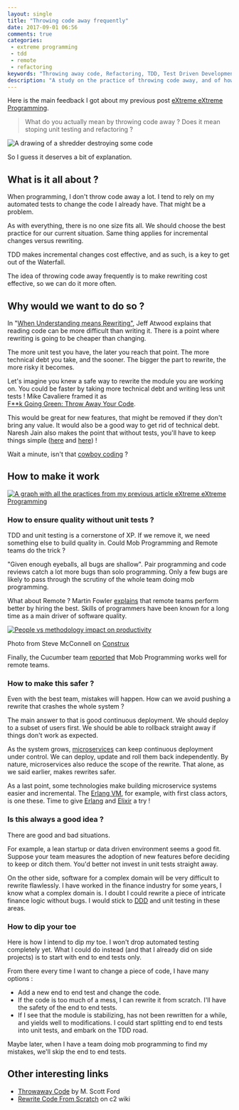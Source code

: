 ```yaml
---
layout: single
title: "Throwing code away frequently"
date: 2017-09-01 06:56
comments: true
categories:
 - extreme programming
 - tdd
 - remote
 - refactoring
keywords: "Throwing away code, Refactoring, TDD, Test Driven Development, DDD, Remote Work, Mob Programming, Rewrite, Testing, Automated testing, Microservices"
description: "A study on the practice of throwing code away, and of how and when it could be made to work"
---
```

Here is the main feedback I got about my previous post [eXtreme eXtreme Programming](/extreme-extreme-programming-2017/).

> What do you actually mean by throwing code away ? Does it mean stoping unit testing and refactoring ?

![A drawing of a shredder destroying some code]({{site.url}}{{site.baseurl}}/imgs/2017-09-01-throwing-code-away-frequently/shredder.jpeg)

So I guess it deserves a bit of explanation.

## What is it all about ?

When programming, I don't throw code away a lot. I tend to rely on my automated tests to change the code I already have. That might be a problem.

As with everything, there is no one size fits all. We should choose the best practice for our current situation. Same thing applies for incremental changes versus rewriting.

TDD makes incremental changes cost effective, and as such, is a key to get out of the Waterfall.

The idea of throwing code away frequently is to make rewriting cost effective, so we can do it more often.

## Why would we want to do so ?

In "[When Understanding means Rewriting"](https://blog.codinghorror.com/when-understanding-means-rewriting/), Jeff Atwood explains that reading code can be more difficult than writing it. There is a point where rewriting is going to be cheaper than changing.

The more unit test you have, the later you reach that point. The more technical debt you take, and the sooner. The bigger the part to rewrite, the more risky it becomes.

Let's imagine you knew a safe way to rewrite the module you are working on. You could be faster by taking more technical debt and writing less unit tests ! Mike Cavaliere framed it as  
[F**k Going Green: Throw Away Your Code](http://mikecavaliere.com/throw-away-your-code/).

This would be great for new features, that might be removed if they don't bring any value. It would also be a good way to get rid of technical debt. Naresh Jain also makes the point that without tests, you'll have to keep things simple ([here](https://blogs.agilefaqs.com/2008/10/07/throwing-away-code/) and [here](https://fr.slideshare.net/nashjain/the-decline-and-fall-of-agile-antifragile-mindset-to-rescue)) !

Wait a minute, isn't that [cowboy coding](https://en.wikipedia.org/wiki/Cowboy_coding) ?

## How to make it work

[![A graph with all the practices from my previous article eXtreme eXtreme Programming]({{site.url}}{{site.baseurl}}/imgs/2017-09-01-throwing-code-away-frequently/xxp.jpg)](/extreme-extreme-programming-2017/)

### How to ensure quality without unit tests ?

TDD and unit testing is a cornerstone of XP. If we remove it, we need something else to build quality in. Could Mob Programming and Remote teams do the trick ?

"Given enough eyeballs, all bugs are shallow". Pair programming and code reviews catch a lot more bugs than solo programming. Only a few bugs are likely to pass through the scrutiny of the whole team doing mob programming.

What about Remote ? Martin Fowler [explains](https://martinfowler.com/articles/remote-or-co-located.html) that remote teams perform better by hiring the best. Skills of programmers have been known for a long time as a main driver of software quality.

[![People vs methodology impact on productivity]({{site.url}}{{site.baseurl}}/imgs/2017-09-01-throwing-code-away-frequently/ProductivityVariation.jpg)](http://www.construx.com/10x_Software_Development/Origins_of_10X_%E2%80%93_How_Valid_is_the_Underlying_Research_/)<div class="image-credits">Photo from Steve McConnell on [Construx](http://www.construx.com/10x_Software_Development/Origins_of_10X_%E2%80%93_How_Valid_is_the_Underlying_Research_/)</div>

Finally, the Cucumber team [reported](https://cucumber.io/blog/2015/12/21/the-mob-rules-ok) that Mob Programming works well for remote teams.

### How to make this safer ?

Even with the best team, mistakes will happen. How can we avoid pushing a rewrite that crashes the whole system ?

The main answer to that is good continuous deployment. We should deploy to a subset of users first. We should be able to rollback straight away if things don't work as expected.

As the system grows, [microservices](https://en.wikipedia.org/wiki/Microservices) can keep continuous deployment under control. We can deploy, update and roll them back independently. By nature, microservices also reduce the scope of the rewrite. That alone, as we said earlier, makes rewrites safer.

As a last point, some technologies make building microservice systems easier and incremental. The [Erlang VM](https://stackoverflow.com/questions/16779162/what-kind-of-virtual-machine-is-beam-the-erlang-vm), for example, with first class actors, is one these. Time to give [Erlang](https://www.erlang.org/) and [Elixir](https://elixir-lang.org/) a try !

### Is this always a good idea ?

There are good and bad situations.

For example, a lean startup or data driven environment seems a good fit. Suppose your team measures the adoption of new features before deciding to keep or ditch them. You'd better not invest in unit tests straight away.

On the other side, software for a complex domain will be very difficult to rewrite flawlessly. I have worked in the finance industry for some years, I know what a complex domain is. I doubt I could rewrite a piece of intricate finance logic without bugs. I would stick to [DDD](https://en.wikipedia.org/wiki/Domain-driven_design) and unit testing in these areas.

### How to dip your toe

Here is how I intend to dip _my_ toe. I won't drop automated testing completely yet. What I could do instead (and that I already did on side projects) is to start with end to end tests only.

From there every time I want to change a piece of code, I have many options :

*   Add a new end to end test and change the code.
*   If the code is too much of a mess, I can rewrite it from scratch. I'll have the safety of the end to end tests.
*   If I see that the module is stabilizing, has not been rewritten for a while, and yields well to modifications. I could start splitting end to end tests into unit tests, and embark on the TDD road.

Maybe later, when I have a team doing mob programming to find my mistakes, we'll skip the end to end tests.

## Other interesting links

*   [Throwaway Code](http://corgibytes.com/blog/2016/11/01/throwaway-code/) by M. Scott Ford
*   [Rewrite Code From Scratch](http://wiki.c2.com/?RewriteCodeFromScratch) on c2 wiki
